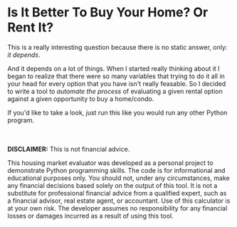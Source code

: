 # Is It Better To Buy Your Home? Or Rent It?

This is a really interesting question because there is no static answer, only: *it depends*. 

And it depends on a lot of things. When I started really thinking about it I began to realize that there were so many variables that trying to do it all in your head for every option that you have isn't really feasable. So I decided to write a tool to *automate the process* of evaluating a given rental option against a given opportunity to buy a home/condo. 

If you'd like to take a look, just run this like you would run any other Python program. 



<br><br>
**DISCLAIMER:** This is not financial advice.

This housing market evaluator was developed as a personal project to demonstrate Python programming skills. The code is for informational and educational purposes only. You should not, under any circumstances, make any financial decisions based solely on the output of this tool. It is not a substitute for professional financial advice from a qualified expert, such as a financial advisor, real estate agent, or accountant. Use of this calculator is at your own risk. The developer assumes no responsibility for any financial losses or damages incurred as a result of using this tool.
